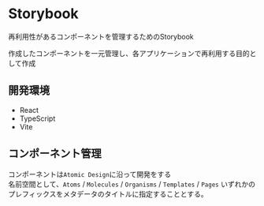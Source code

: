 # Storybook

再利用性があるコンポーネントを管理するためのStorybook

作成したコンポーネントを一元管理し、各アプリケーションで再利用する目的として作成

## 開発環境

- React
- TypeScript
- Vite

## コンポーネント管理

コンポーネントは`Atomic Design`に沿って開発をする<br>
名前空間として、`Atoms` / `Molecules` / `Organisms` / `Templates` / `Pages` いずれかのプレフィックスをメタデータのタイトルに指定することとする。
